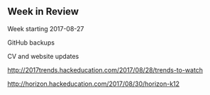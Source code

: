 ## Week in Review

Week starting 2017-08-27

GitHub backups

CV and website updates

http://2017trends.hackeducation.com/2017/08/28/trends-to-watch

http://horizon.hackeducation.com/2017/08/30/horizon-k12
